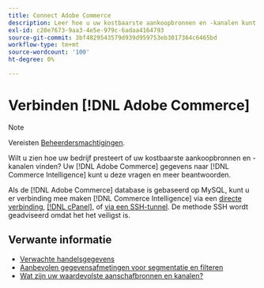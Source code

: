```yaml
---
title: Connect Adobe Commerce
description: Leer hoe u uw kostbaarste aankoopbronnen en -kanalen kunt vinden.
exl-id: c20e7673-9aa3-4e5e-979c-6adaa4164793
source-git-commit: 3bf4829543579d939d959753eb3017364c6465bd
workflow-type: tm+mt
source-wordcount: '100'
ht-degree: 0%

---
```


# Verbinden [!DNL Adobe Commerce]

>[!NOTE]
>
>Vereisten [Beheerdersmachtigingen](../../../administrator/user-management/user-management.md).

Wilt u zien hoe uw bedrijf presteert of uw kostbaarste aankoopbronnen en -kanalen vinden? Uw [!DNL Adobe Commerce] gegevens naar [!DNL Commerce Intelligence] kunt u deze vragen en meer beantwoorden.

Als de [!DNL Adobe Commerce] database is gebaseerd op MySQL, kunt u er verbinding mee maken [!DNL Commerce Intelligence] via een [directe verbinding](../integrations/mysql-via-a-direct-connection.md), [[!DNL cPanel]](../integrations/mysql-via-cpanel.md), of [via een SSH-tunnel](../integrations/mysql-via-ssh-tunnel.md). De methode SSH wordt geadviseerd omdat het het veiligst is.

## Verwante informatie

* [Verwachte handelsgegevens](../integrations/magento-data.md)
* [Aanbevolen gegevensafmetingen voor segmentatie en filteren](../../../best-practices/segment-filter.md)
* [Wat zijn uw waardevolste aanschafbronnen en kanalen?](../../analysis/most-value-source-channel.md)

